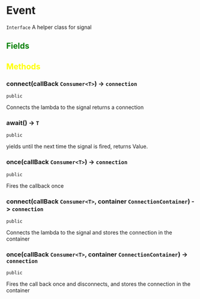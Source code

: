 # Event
`Interface`
A helper class for signal
## <span style="color:green;">Fields</span>

## <span style="color:yellow;">Methods</span>

### connect(callBack `Consumer<T>`) -> `connection`
`public`

Connects the lambda to the signal returns a connection

### await() -> `T`
`public`

yields until the next time the signal is fired, returns Value.

### once(callBack `Consumer<T>`) -> `connection`
`public`

Fires the callback once 


### connect(callBack `Consumer<T>`, container `ConnectionContainer`) -> `connection`
`public`

Connects the lambda to the signal and stores the connection in the container

### once(callBack `Consumer<T>`, container `ConnectionContainer`) -> `connection`
`public`

Fires the call back once and disconnects, and stores the connection in the container
